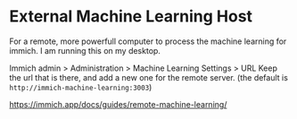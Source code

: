 # External Machine Learning Host

For a remote, more powerfull computer to process the machine learning for immich. I am running this on my desktop.

Immich admin > Administration > Machine Learning Settings > URL
Keep the url that is there, and add a new one for the remote server. (the default is `http://immich-machine-learning:3003`)

https://immich.app/docs/guides/remote-machine-learning/